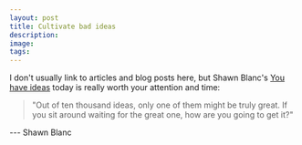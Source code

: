 ```yaml
---
layout: post
title: Cultivate bad ideas
description:
image:
tags:
---
```

I don't usually link to articles and blog posts here, but Shawn Blanc's [You have ideas](https://shawnblanc.net/2015/06/you-have-ideas/) today is really worth your attention and time:

> "Out of ten thousand ideas, only one of them might be truly great. If you sit around waiting for the great one, how are you going to get it?"

--- Shawn Blanc